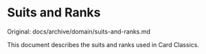 # Suits and Ranks

Original: docs/archive/domain/suits-and-ranks.md

This document describes the suits and ranks used in Card Classics.
